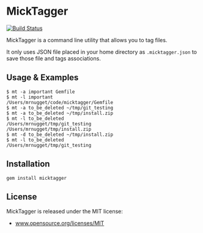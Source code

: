 # MickTagger
[![Build Status](https://secure.travis-ci.org/mrnugget/micktagger.png)](http://travis-ci.org/mrnugget/micktagger)

MickTagger is a command line utility that allows you to tag files.

It only uses JSON file placed in your home directory as `.micktagger.json` to
save those file and tags associations.

## Usage & Examples

```
$ mt -a important Gemfile
$ mt -l important
/Users/mrnugget/code/micktagger/Gemfile
$ mt -a to_be_deleted ~/tmp/git_testing
$ mt -a to_be_deleted ~/tmp/install.zip
$ mt -l to_be_deleted
/Users/mrnugget/tmp/git_testing
/Users/mrnugget/tmp/install.zip
$ mt -d to_be_deleted ~/tmp/install.zip
$ mt -l to_be_deleted
/Users/mrnugget/tmp/git_testing
```

## Installation

`gem install micktagger`

## License

MickTagger is released under the MIT license:

- www.opensource.org/licenses/MIT
